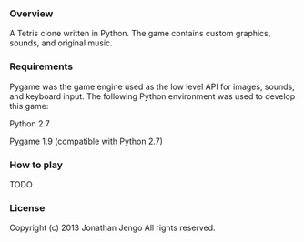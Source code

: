 ### Overview

A Tetris clone written in Python. The game contains custom graphics, sounds, and original music.

### Requirements

Pygame was the game engine used as the low level API for images, sounds, and keyboard input. The following Python environment was used to develop this game:

Python 2.7

Pygame 1.9 (compatible with Python 2.7)

### How to play

TODO

### License

Copyright (c) 2013 Jonathan Jengo
All rights reserved.
